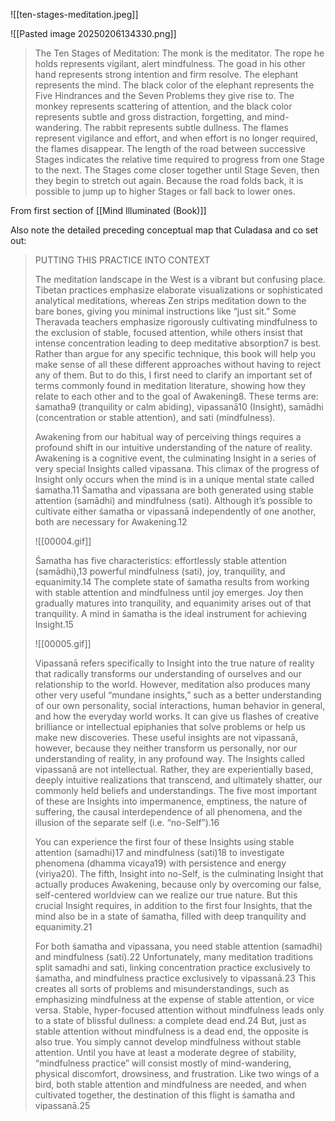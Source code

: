 ![[ten-stages-meditation.jpeg]]

![[Pasted image 20250206134330.png]]

> The Ten Stages of Meditation: The monk is the meditator. The rope he holds represents vigilant, alert mindfulness. The goad in his other hand represents strong intention and firm resolve. The elephant represents the mind. The black color of the elephant represents the Five Hindrances and the Seven Problems they give rise to. The monkey represents scattering of attention, and the black color represents subtle and gross distraction, forgetting, and mind-wandering. The rabbit represents subtle dullness. The flames represent vigilance and effort, and when effort is no longer required, the flames disappear. The length of the road between successive Stages indicates the relative time required to progress from one Stage to the next. The Stages come closer together until Stage Seven, then they begin to stretch out again. Because the road folds back, it is possible to jump up to higher Stages or fall back to lower ones.

From first section of [[Mind Illuminated (Book)]]

Also note the detailed preceding conceptual map that Culadasa and co set out:

> PUTTING THIS PRACTICE INTO CONTEXT
> 
> The meditation landscape in the West is a vibrant but confusing place. Tibetan practices emphasize elaborate visualizations or sophisticated analytical meditations, whereas Zen strips meditation down to the bare bones, giving you minimal instructions like “just sit.” Some Theravada teachers emphasize rigorously cultivating mindfulness to the exclusion of stable, focused attention, while others insist that intense concentration leading to deep meditative absorption7 is best. Rather than argue for any specific technique, this book will help you make sense of all these different approaches without having to reject any of them. But to do this, I first need to clarify an important set of terms commonly found in meditation literature, showing how they relate to each other and to the goal of Awakening8. These terms are: śamatha9 (tranquility or calm abiding), vipassanā10 (Insight), samādhi (concentration or stable attention), and sati (mindfulness).
> 
> Awakening from our habitual way of perceiving things requires a profound shift in our intuitive understanding of the nature of reality. Awakening is a cognitive event, the culminating Insight in a series of very special Insights called vipassana. This climax of the progress of Insight only occurs when the mind is in a unique mental state called śamatha.11 Śamatha and vipassana are both generated using stable attention (samādhi) and mindfulness (sati). Although it’s possible to cultivate either śamatha or vipassanā independently of one another, both are necessary for Awakening.12
> 
> ![[00004.gif]]
> 
> Śamatha has five characteristics: effortlessly stable attention (samādhi),13 powerful mindfulness (sati), joy, tranquility, and equanimity.14 The complete state of śamatha results from working with stable attention and mindfulness until joy emerges. Joy then gradually matures into tranquility, and equanimity arises out of that tranquility. A mind in śamatha is the ideal instrument for achieving Insight.15
> 
> ![[00005.gif]]
> 
> Vipassanā refers specifically to Insight into the true nature of reality that radically transforms our understanding of ourselves and our relationship to the world. However, meditation also produces many other very useful “mundane insights,” such as a better understanding of our own personality, social interactions, human behavior in general, and how the everyday world works. It can give us flashes of creative brilliance or intellectual epiphanies that solve problems or help us make new discoveries. These useful insights are not vipassanā, however, because they neither transform us personally, nor our understanding of reality, in any profound way. The Insights called vipassanā are not intellectual. Rather, they are experientially based, deeply intuitive realizations that transcend, and ultimately shatter, our commonly held beliefs and understandings. The five most important of these are Insights into impermanence, emptiness, the nature of suffering, the causal interdependence of all phenomena, and the illusion of the separate self (i.e. “no-Self”).16
> 
> You can experience the first four of these Insights using stable attention (samadhi)17 and mindfulness (sati)18 to investigate phenomena (dhamma vicaya19) with persistence and energy (viriya20). The fifth, Insight into no-Self, is the culminating Insight that actually produces Awakening, because only by overcoming our false, self-centered worldview can we realize our true nature. But this crucial Insight requires, in addition to the first four Insights, that the mind also be in a state of śamatha, filled with deep tranquility and equanimity.21
> 
> For both śamatha and vipassana, you need stable attention (samadhi) and mindfulness (sati).22 Unfortunately, many meditation traditions split samadhi and sati, linking concentration practice exclusively to śamatha, and mindfulness practice exclusively to vipassanā.23 This creates all sorts of problems and misunderstandings, such as emphasizing mindfulness at the expense of stable attention, or vice versa. Stable, hyper-focused attention without mindfulness leads only to a state of blissful dullness: a complete dead end.24 But, just as stable attention without mindfulness is a dead end, the opposite is also true. You simply cannot develop mindfulness without stable attention. Until you have at least a moderate degree of stability, “mindfulness practice” will consist mostly of mind-wandering, physical discomfort, drowsiness, and frustration. Like two wings of a bird, both stable attention and mindfulness are needed, and when cultivated together, the destination of this flight is śamatha and vipassanā.25